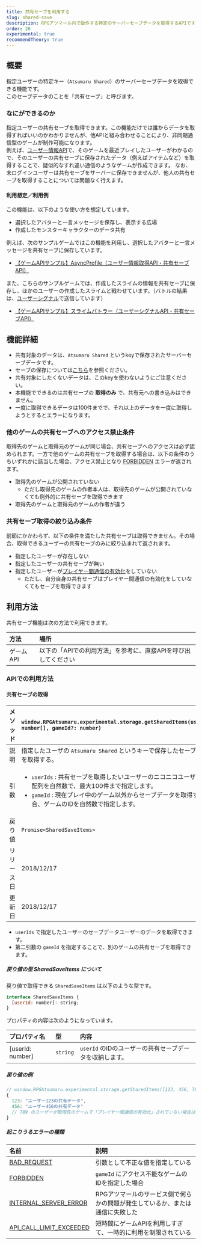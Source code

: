 ```yaml
---
title: 共有セーブを利用する
slug: shared-save
description: RPGアツマール内で動作する特定のサーバーセーブデータを取得するAPIです
order: 26
experimental: true
recommendTheory: true
---
```


## 概要

指定ユーザーの特定キー（`Atsumaru Shared`）のサーバーセーブデータを取得できる機能です。  
このセーブデータのことを「共有セーブ」と呼びます。


### なにができるのか

指定ユーザーの共有セーブを取得できます。この機能だけでは誰からデータを取得すればいいのかわかりませんが、他APIと組み合わせることにより、非同期通信型のゲームが制作可能になります。  
例えば、[ユーザー情報API](/user)で、そのゲームを最近プレイしたユーザーがわかるので、そのユーザーの共有セーブに保存されたデータ（例えばアイテムなど）を取得することで、疑似的なすれ違い通信のようなゲームが作成できます。
なお、未ログインユーザーは共有セーブをサーバーに保存できませんが、他人の共有セーブを取得することについては問題なく行えます。

#### 利用想定／利用例
この機能は、以下のような使い方を想定しています。
- 選択したアバターと一言メッセージを保存し、表示する広場
- 作成したモンスターキャラクターのデータ共有

例えば、次のサンプルゲームではこの機能を利用し、選択したアバターと一言メッセージを共有セーブに保存しています。
- [【ゲームAPIサンプル】AsyncProfile（ユーザー情報取得API・共有セーブAPI）](https://game.nicovideo.jp/atsumaru/games/gm9291)

また、こちらのサンプルゲームでは、作成したスライムの情報を共有セーブに保存し、ほかのユーザーの作成したスライムと戦わせています。（バトルの結果は、[ユーザーシグナル](/signal)で送信しています）
- [【ゲームAPIサンプル】スライムバトラー（ユーザーシグナルAPI・共有セーブAPI）](https://game.nicovideo.jp/atsumaru/games/gm9294)


## 機能詳細

- 共有対象のデータは、`Atsumaru Shared` というkeyで保存されたサーバーセーブデータです。
 - セーブの保存については[こちら](/storage)を参照ください。
 - 共有対象にしたくないデータは、このkeyを使わないようにご注意ください。
- 本機能でできるのは共有セーブの **取得のみ** で、共有元への書き込みはできません。
- 一度に取得できるデータは100件までで、それ以上のデータを一度に取得しようとするとエラーになります。

### 他のゲームの共有セーブへのアクセス禁止条件

取得先のゲームと取得元のゲームが同じ場合、共有セーブへのアクセスは必ず認められます。一方で他のゲームの共有セーブを取得する場合は、以下の条件のうちいずれかに該当した場合、アクセス禁止となり [FORBIDDEN](/common/errors) エラーが返されます。

- 取得先のゲームが公開されていない
  - ただし取得先のゲームの作者本人は、取得先のゲームが公開されていなくても例外的に共有セーブを取得できます
- 取得先のゲームと取得元のゲームの作者が違う

### 共有セーブ取得の絞り込み条件

前節にかかわらず、以下の条件を満たした共有セーブは取得できません。その場合、取得できるユーザーの共有セーブのみに絞り込まれて返されます。

- 指定したユーザーが存在しない
- 指定したユーザーの共有セーブが無い
- 指定したユーザーが[プレイヤー間通信の有効化](/common/interplayer)をしていない
  - ただし、自分自身の共有セーブはプレイヤー間通信の有効化をしていなくてもセーブを取得できます

## 利用方法

共有セーブ機能は次の方法で利用できます。

方法 | 場所
:---|:---
ゲームAPI | 以下の「APIでの利用方法」を参考に、直接APIを呼び出してください


### APIでの利用方法

#### 共有セーブの取得

メソッド | `window.RPGAtsumaru.experimental.storage.getSharedItems(userIds: number[], gameId?: number)`
:---|:---
説明 | 指定したユーザの `Atsumaru Shared` というキーで保存したセーブデータを取得する。
引数 | <ul><li>`userIds` : 共有セーブを取得したいユーザーのニコニコユーザーIDの配列を自然数で、最大100件まで指定します。</li><li>`gameId` : 現在プレイ中のゲーム以外からセーブデータを取得する場合、ゲームのIDを自然数で指定します。</li></ul>
戻り値 | `Promise<SharedSaveItems>`
リリース日 | 2018/12/17
更新日 | 2018/12/17

- `userIds` で指定したユーザーのセーブデータユーザーのデータを取得できます。
- 第二引数の `gameId` を指定することで、別のゲームの共有セーブを取得できます。

##### 戻り値の型 SharedSaveItems について

戻り値で取得できる `SharedSaveItems` は以下のような型です。

```js
interface SharedSaveItems {
  [userId: number]: string;
}
```

プロパティの内容は次のようになっています。

プロパティ名 | 型 | 内容
:---|:---|:---
[userId: number] | `string` | `userId` のIDのユーザーの共有セーブデータを収納します。


##### 戻り値の例

```js
// window.RPGAtsumaru.experimental.storage.getSharedItems([123, 456, 789]).then(function(v) { console.log(v) }) を実行
{
  123: "ユーザー123の共有データ",
  456: "ユーザー456の共有データ"
  // 789 のユーザーが取得先のゲームで「プレイヤー間通信の有効化」されていない場合は結果に含まれません！
}
```

##### 起こりうるエラーの種類
名前 | 説明
:---|:---
[BAD_REQUEST](/common/errors) | 引数として不正な値を指定している
[FORBIDDEN](/common/errors) | `gameId` にアクセス不能なゲームのIDを指定した場合
[INTERNAL_SERVER_ERROR](/common/errors) | RPGアツマールのサービス側で何らかの問題が発生しているか、または通信に失敗した
[API_CALL_LIMIT_EXCEEDED](/common/errors) | 短時間にゲームAPIを利用しすぎて、一時的に利用を制限されている
